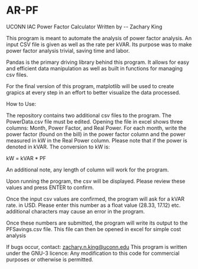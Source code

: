 # AR-PF

UCONN IAC Power Factor Calculator
Written by -- Zachary King

This program is meant to automate the analysis of power factor analysis. An input CSV file is given as well as the rate per kVAR.
Its purpose was to make power factor analysis trivial, saving time and labor.

Pandas is the primary driving library behind this program. It allows for easy and efficient data manipulation as well as built in
functions for managing csv files.

For the final version of this program, matplotlib will be used to create grapics at every step in an effort to better visualize
the data processed.

How to Use:

The repository contains two additional csv files to the program. The PowerData.csv file must be edited. Opening the file in excel
shows three columns: Month, Power Factor, and Real Power. For each month, write the power factor (found on the bill) in the power
factor column and the power measured in kW in the Real Power column. Please note that if the power is denoted in kVAR. The
conversion to kW is:

kW = kVAR * PF

An additional note, any length of column will work for the program.

Upon running the program, the csv will be displayed. Please review these values and press ENTER to confirm.

Once the input csv values are confirmed, the program will ask for a kVAR rate. in USD. Please enter this number as a float value
(28.33, 17.12) etc. additional characters may cause an error in the program.

Once these numbers are submitted, the program will write its output to the PFSavings.csv file. This file can then be opened in 
excel for simple cost analysis

If bugs occur, contact: zachary.n.king@uconn.edu
This program is written under the GNU-3 licence: Any modification to this code for commercial purposes or otherwise is permitted.
